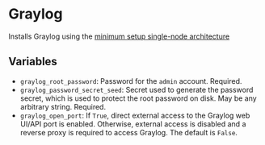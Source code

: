 # Graylog

Installs Graylog using the [minimum setup single-node architecture](http://docs.graylog.org/en/2.3/pages/architecture.html#minimum-setup)

## Variables

- `graylog_root_password`: Password for the `admin` account. Required.
- `graylog_password_secret_seed`: Secret used to generate the password secret, which is used to protect the root password on disk. May be any arbitrary string. Required.
- `graylog_open_port`: If `True`, direct external access to the Graylog web UI/API port is enabled. Otherwise, external access is disabled and a reverse proxy is required to access Graylog. The default is `False`.
